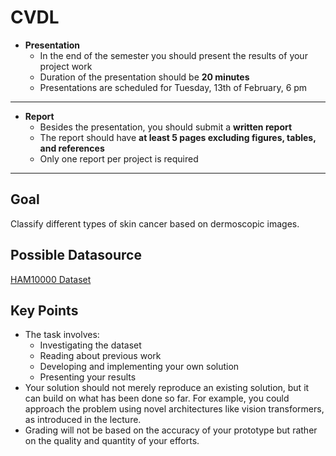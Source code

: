# CVDL

- **Presentation**
  - In the end of the semester you should present the results of your project work
  - Duration of the presentation should be **20 minutes**
  - Presentations are scheduled for Tuesday, 13th of February, 6 pm

---

- **Report**
  - Besides the presentation, you should submit a **written report**
  - The report should have **at least 5 pages excluding figures, tables, and references**
  - Only one report per project is required

---

## Goal
Classify different types of skin cancer based on dermoscopic images.

## Possible Datasource
[HAM10000 Dataset](https://www.kaggle.com/datasets/kmader/skin-cancer-mnist-ham10000)

## Key Points
- The task involves:
  - Investigating the dataset
  - Reading about previous work
  - Developing and implementing your own solution
  - Presenting your results
- Your solution should not merely reproduce an existing solution, but it can build on what has been done so far. For example, you could approach the problem using novel architectures like vision transformers, as introduced in the lecture.
- Grading will not be based on the accuracy of your prototype but rather on the quality and quantity of your efforts.
